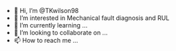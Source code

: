 - 👋 Hi, I’m @TKwilson98
- 👀 I’m interested in Mechanical fault diagnosis and RUL
- 🌱 I’m currently learning ...
- 💞️ I’m looking to collaborate on ...
- 📫 How to reach me ...

<!---
TKwilson98/TKwilson98 is a ✨ special ✨ repository because its `README.md` (this file) appears on your GitHub profile.
You can click the Preview link to take a look at your changes.
--->
